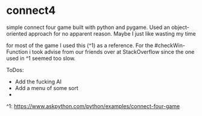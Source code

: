 # connect4

simple connect four game built with python and pygame.
Used an object-oriented approach for no apparent reason. Maybe I just like wasting my time

for most of the game I used this (^1)  as a reference. For the #checkWin-Function i took advise from our friends over at StackOverflow since the one used in ^1 seemed
too slow.

ToDos: 
- Add the fucking AI
- Add a menu of some sort
- 


^1: https://www.askpython.com/python/examples/connect-four-game
